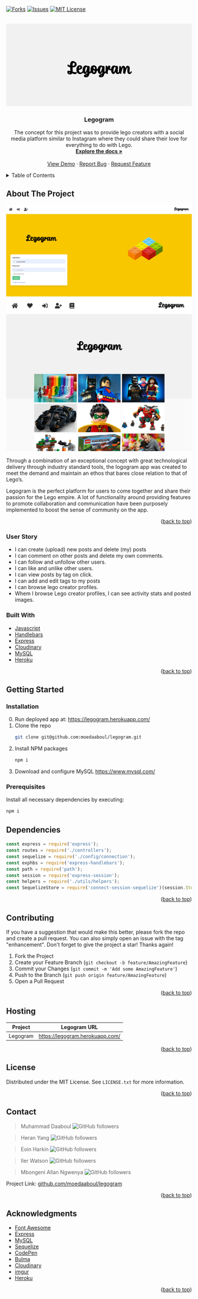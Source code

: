 <div id="top"></div>

[![Forks][forks-shield]][forks-url] [![Issues][issues-shield]][issues-url]
[![MIT License][license-shield]][license-url]

<!-- PROJECT LOGO -->
<br />
<div align="center">
  <a href="https://github.com/moedaaboul/legogram">
    <img src="__admin__/resources/logo.png" alt="Logo">
  </a>

  <h3 align="center">Legogram</h3>

  <p align="center">
    The concept for this project was to provide lego creators with a social media platform similar to Instagram where they could share their love for everything to do with Lego.
    <br />
    <a href="https://github.com/moedaaboul/legogram"><strong>Explore the docs »</strong></a>
    <br />
    <br />
    <a href="https://legogram.herokuapp.com/">View Demo</a>
    ·
    <a href="https://github.com/moedaaboul/legogram/issues">Report Bug</a>
    ·
    <a href="https://github.com/moedaaboul/legogram/issues">Request Feature</a>
  </p>
</div>

<!-- TABLE OF CONTENTS -->
<details>
  <summary>Table of Contents</summary>
  <ol>
    <li>
      <a href="#about-the-project">About The Project</a>
      <ul>
        <li><a href="#user-story">User story</a></li>
        <li><a href="#built-with">Built With</a></li>
      </ul>
    </li>
    <li>
      <a href="#getting-started">Getting Started</a>
      <ul>
        <li><a href="#installation">Installation</a></li>
        <li><a href="#prerequisites">Prerequisites</a></li>
      </ul>
    </li>
    <li><a href="#dependencies">npm dependencies</a></li>
    <li><a href="#contributing">Contributing</a></li>
    <li><a href="#license">License</a></li>
    <li><a href="#contact">Contact</a></li>
    <li><a href="#acknowledgments">Acknowledgments</a></li>
  </ol>
</details>

## About The Project

[![Login Screen Shot][login-screenshot]](https://legogram.herokuapp.com/login)
[![Home Screen Shot][home-screenshot]](https://legogram.herokuapp.com/)

Through a combination of an exceptional concept with great technological
delivery through industry standard tools, the logogram app was created to meet
the demand and maintain an ethos that bares close relation to that of Lego’s.

Legogram is the perfect platform for users to come together and share their
passion for the Lego empire. A lot of functionality around providing features to
promote collaboration and communication have been purposely implemented to boost
the sense of community on the app.

<p align="right">(<a href="#top">back to top</a>)</p>

### User Story

- I can create (upload) new posts and delete (my) posts
- I can comment on other posts and delete my own comments.
- I can follow and unfollow other users.
- I can like and unlike other users.
- I can view posts by tag on click.
- I can add and edit tags to my posts
- I can browse lego creator profiles.
- Whem I browse Lego creator profiles, I can see activity stats and posted
  images.

### Built With

- [Javascript](https://www.javascript.com/)
- [Handlebars](https://handlebarsjs.com/)
- [Express](https://expressjs.com/)
- [Cloudinary](https://cloudinary.com/)
- [MySQL](https://www.mysql.com/)
- [Heroku](https://www.heroku.com/)

<p align="right">(<a href="#top">back to top</a>)</p>

<!-- GETTING STARTED -->

## Getting Started

### Installation

0. Run deployed app at: https://legogram.herokuapp.com/
1. Clone the repo
   ```sh
   git clone git@github.com:moedaaboul/legogram.git
   ```
2. Install NPM packages
   ```sh
   npm i
   ```
3. Download and configure MySQL https://www.mysql.com/

### Prerequisites

Install all necessary dependencies by executing:

```sh
npm i
```

## Dependencies

```javascript
const express = require('express');
const routes = require('./controllers');
const sequelize = require('./config/connection');
const exphbs = require('express-handlebars');
const path = require('path');
const session = require('express-session');
const helpers = require('./utils/helpers');
const SequelizeStore = require('connect-session-sequelize')(session.Store);
```

<p align="right">(<a href="#top">back to top</a>)</p>

## Contributing

If you have a suggestion that would make this better, please fork the repo and
create a pull request. You can also simply open an issue with the tag
"enhancement". Don't forget to give the project a star! Thanks again!

1. Fork the Project
2. Create your Feature Branch (`git checkout -b feature/AmazingFeature`)
3. Commit your Changes (`git commit -m 'Add some AmazingFeature'`)
4. Push to the Branch (`git push origin feature/AmazingFeature`)
5. Open a Pull Request

<p align="right">(<a href="#top">back to top</a>)</p>

<!-- LICENSE -->

## Hosting

| Project  | Legogram URL                      |
| -------- | --------------------------------- |
| Legogram | <https://legogram.herokuapp.com/> |

<p align="right">(<a href="#top">back to top</a>)</p>

## License

Distributed under the MIT License. See `LICENSE.txt` for more information.

<p align="right">(<a href="#top">back to top</a>)</p>

<!-- CONTACT -->

## Contact

> Muhammad Daaboul
> ![GitHub followers](https://img.shields.io/github/followers/moedaaboul?style=social)

> Heran Yang
> ![GitHub followers](https://img.shields.io/github/followers/heranYang93?style=social)

> Eoin Harkin
> ![GitHub followers](https://img.shields.io/github/followers/HarkyDev?style=social)

> Iler Watson
> ![GitHub followers](https://img.shields.io/github/followers/Iler22?style=social)

> Mbongeni Allan Ngwenya
> ![GitHub followers](https://img.shields.io/github/followers/Allan-Ngwenya?style=social)

<!-- > ![GitHub followers](https://img.shields.io/github/followers/heranYang93?style=social) -->

Project Link:
[github.com/moedaaboul/legogram](https://github.com/moedaaboul/legogram)

<p align="right">(<a href="#top">back to top</a>)</p>

<!-- ACKNOWLEDGMENTS -->

## Acknowledgments

- [Font Awesome](https://fontawesome.com)
- [Express](https://expressjs.com)
- [MySQL](https://www.mysql.com)
- [Sequelize](https://sequelize.org)
- [CodePen](https://codepen.io)
- [Bulma](https://bulma.io)
- [Cloudinary](https://cloudinary.com)
- [imgur](https://imgur.comm)
- [Heroku](https://id.heroku.com/login)

<p align="right">(<a href="#top">back to top</a>)</p>

[forks-shield]:
  https://img.shields.io/github/forks/heranYang93/Leg-it.svg?style=for-the-badge
[forks-url]: https://github.com/heranYang93/Leg-it/network/members
[issues-shield]:
  https://img.shields.io/github/issues/heranYang93/Leg-it.svg?style=for-the-badge
[issues-url]: https://github.com/heranYang93/Leg-it/issues
[license-shield]:
  https://img.shields.io/github/license/heranYang93/Leg-it.svg?style=for-the-badge
[license-url]: https://github.com/heranYang93/Leg-it/blob/master/LICENSE.txt
[linkedin-shield]:
  https://img.shields.io/badge/-LinkedIn-black.svg?style=for-the-badge&logo=linkedin&colorB=555
[linkedin-url-md]: https://www.linkedin.com/in/muhammad-daaboul-38470046/
[github-follow-shield-md]:
  https://img.shields.io/github/followers/heranYang93?style=social
[linkedin-url-hy]: https://linkedin.com/in/heranyang/
[github-follow-shield-hy]:
  https://img.shields.io/github/followers/moedaaboul?style=social
[linkedin-url-eh]: https://linkedin.com/in/eoin-harkin-229115216/
[linkedin-url-iw]: https://linkedin.com/in/iler-watson-643442158/
[linkedin-url-man]: https://linkedin.com/in/mbongeni-allan-ngwenya-220375170/
[login-screenshot]: /__admin__/resources/login.png
[home-screenshot]: /__admin__/resources/showcase.png
